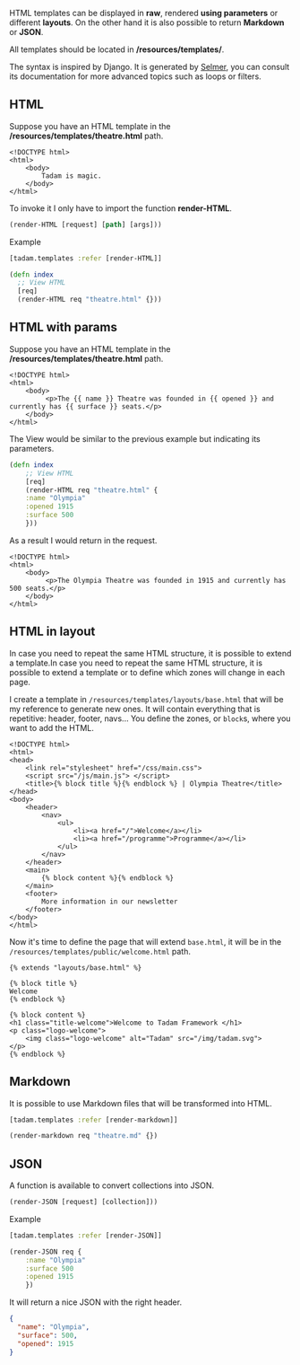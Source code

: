 HTML templates can be displayed in **raw**, rendered **using parameters** or different **layouts**. On the other hand it is also possible to return **Markdown** or **JSON**.

All templates should be located in **/resources/templates/**.

The syntax is inspired by Django. It is generated by [Selmer](https://github.com/yogthos/Selmer), you can consult its documentation for more advanced topics such as loops or filters.

## HTML

Suppose you have an HTML template in the **/resources/templates/theatre.html** path.

``` django
<!DOCTYPE html>
<html>
    <body>
        Tadam is magic.
    </body>
</html>
```

To invoke it I only have to import the function **render-HTML**.

``` clojure
(render-HTML [request] [path] [args]))
```

Example

``` clojure
[tadam.templates :refer [render-HTML]]

(defn index
  ;; View HTML
  [req]
  (render-HTML req "theatre.html" {}))
```

## HTML with params

Suppose you have an HTML template in the **/resources/templates/theatre.html** path.

``` django
<!DOCTYPE html>
<html>
    <body>
         <p>The {{ name }} Theatre was founded in {{ opened }} and currently has {{ surface }} seats.</p> 
    </body>
</html>
```

The View would be similar to the previous example but indicating its parameters.

``` clojure
(defn index
    ;; View HTML
    [req]
    (render-HTML req "theatre.html" {
    :name "Olympia"
    :opened 1915
    :surface 500
    }))
```

As a result I would return in the request.

``` django
<!DOCTYPE html>
<html>
    <body>
         <p>The Olympia Theatre was founded in 1915 and currently has 500 seats.</p> 
    </body>
</html>
```

## HTML in layout

In case you need to repeat the same HTML structure, it is possible to extend a template.In case you need to repeat the same HTML structure, it is possible to extend a template or to define which zones will change in each page.

I create a template in `/resources/templates/layouts/base.html` that will be my reference to generate new ones. It will contain everything that is repetitive: header, footer, navs... You define the zones, or `block`s, where you want to add the HTML.

``` django
<!DOCTYPE html>
<html>
<head>
    <link rel="stylesheet" href="/css/main.css">
    <script src="/js/main.js"> </script>
    <title>{% block title %}{% endblock %} | Olympia Theatre</title>
</head>
<body>
    <header>
        <nav>
            <ul>
                <li><a href="/">Welcome</a></li>
                <li><a href="/programme">Programme</a></li>
            </ul>
        </nav>
    </header>
    <main>
        {% block content %}{% endblock %}
    </main>
    <footer>
        More information in our newsletter
    </footer>
</body>
</html>
```

Now it's time to define the page that will extend `base.html`, it will be in the `/resources/templates/public/welcome.html` path.


``` django
{% extends "layouts/base.html" %}

{% block title %}
Welcome
{% endblock %}

{% block content %}
<h1 class="title-welcome">Welcome to Tadam Framework </h1>
<p class="logo-welcome">
    <img class="logo-welcome" alt="Tadam" src="/img/tadam.svg">
</p>
{% endblock %}
```

## Markdown

It is possible to use Markdown files that will be transformed into HTML.

``` clojure
[tadam.templates :refer [render-markdown]]

(render-markdown req "theatre.md" {})
```

## JSON

A function is available to convert collections into JSON.

``` clojure
(render-JSON [request] [collection]))
```

Example

``` clojure
[tadam.templates :refer [render-JSON]]

(render-JSON req {
    :name "Olympia"
    :surface 500
    :opened 1915
    })
```

It will return a nice JSON with the right header.

``` json
{
  "name": "Olympia",
  "surface": 500,
  "opened": 1915
}
```

